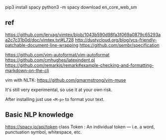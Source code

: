 
pip3 install spacy
python3 -m spacy download en_core_web_sm



## ref


https://github.com/lervag/vimtex/blob/1043b590d98fa3f069a0879c65293aa2c7c31b0d/doc/vimtex.txt#L728 
http://dustycloud.org/blog/vcs-friendly-patchable-document-line-wrapping 
https://github.com/sembr/specification


https://github.com/vim-autoformat/vim-autoformat
    https://github.com/cmhughes/latexindent.pl
    https://github.com/remarkjs/remark#example-checking-and-formatting-markdown-on-the-cli

vim with NLTK:
https://github.com/gmarmstrong/vim-muse


It's still very experimental, so use it at your own risk.

After installing just use `<M-p>` to format your text.
<!-- After installing just use `gq` to format your text. -->


## Basic NLP knowledge

https://spacy.io/api/token 
class Token : 
    An individual token — i.e. a word, punctuation symbol, whitespace, etc.
